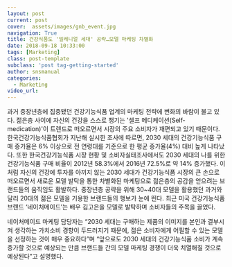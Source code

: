 ```yaml
---
layout: post
current: post
cover:  assets/images/gnb_event.jpg
navigation: True
title: 건강식품도 '밀레니얼 세대' 공략…모델 마케팅 차별화
date: 2018-09-18 10:33:00
tags: [Marketing]
class: post-template
subclass: 'post tag-getting-started'
author: snsmanual
categories:
  - Marketing
video_url: 
---
```


 과거 중장년층에 집중됐던 건강기능식품 업계의 마케팅 전략에 변화의 바람이 불고 있다. 젊은층 사이에 자신의 건강을 스스로 챙기는 '셀프 메디케이션(Self-medication)'이 트렌드로 떠오르면서 시장의 주요 소비자가 재편되고 있기 때문이다.
한국건강기능식품협회가 지난해 실시한 조사에 따르면, 2030 세대의 건강기능식품 구매 증가율은 6% 이상으로 전 연령대를 기준으로 한 평균 증가율(4%) 대비 높게 나타났다. 또한 한국건강기능식품 시장 현황 및 소비자실태조사에서도 2030 세대의 나를 위한 건강기능식품 구매 비율이 2012년 58.3%에서 2016년 72.5%로 약 14% 증가했다.
이처럼 자신의 건강에 투자를 아끼지 않는 2030 세대가 건강기능식품 시장의 큰 손으로 떠오르면서 새로운 모델 발탁을 통한 차별화된 마케팅으로 젊은층의 공감을 얻으려는 브랜드들의 움직임도 활발하다. 중장년층 공략을 위해 30~40대 모델을 활용했던 과거와 달리 20대의 젊은 모델을 기용한 브랜드들의 행보가 눈에 띈다. 최근 미국 건강기능식품 브랜드 ‘네이처메이드’는 배우 김고은을 모델로 발탁하며 소비자들의 주목을 끌었다. 

네이처메이드 마케팅 담당자는 “2030 세대는 구매하는 제품의 이미지를 본인과 결부시켜 생각하는 가치소비 경향이 두드러지기 때문에, 젊은 소비자에게 어필할 수 있는 모델을 선정하는 것이 매우 중요하다”며 “앞으로도 2030 세대의 건강기능식품 소비가 계속 증가할 것으로 예상되는 만큼 브랜드들 간의 모델 마케팅 경쟁이 더욱 치열해질 것으로 예상된다”고 설명했다.